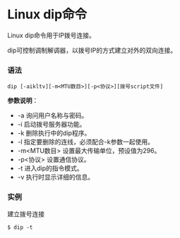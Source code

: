 
# Linux dip命令



Linux dip命令用于IP拨号连接。

dip可控制调制解调器，以拨号IP的方式建立对外的双向连接。

### 语法

```
dip [-aikltv][-m<MTU数目>][-p<协议>][拨号script文件]
```

**参数说明**：

*   -a 询问用户名称与密码。
*   -i 启动拨号服务器功能。
*   -k 删除执行中的dip程序。
*   -l 指定要删除的连线，必须配合-k参数一起使用。
*   -m&lt;MTU数目&gt; 设置最大传输单位，预设值为296。
*   -p&lt;协议&gt; 设置通信协议。
*   -t 进入dip的指令模式。
*   -v 执行时显示详细的信息。

### 实例

建立拨号连接

```
$ dip -t
```



